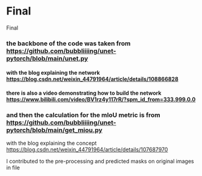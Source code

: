# Final
Final


### the backbone of the code was taken from https://github.com/bubbliiiing/unet-pytorch/blob/main/unet.py
#### with the blog explaining the network https://blog.csdn.net/weixin_44791964/article/details/108866828
#### there is also a video demonstrating how to build the network https://www.bilibili.com/video/BV1rz4y117rR/?spm_id_from=333.999.0.0 



### and then the calculation for the mIoU metric is from https://github.com/bubbliiiing/unet-pytorch/blob/main/get_miou.py
with the blog explaining the concept https://blog.csdn.net/weixin_44791964/article/details/107687970

I contributed to the pre-processing and predicted masks on original images in file   
